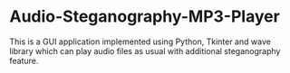 # Audio-Steganography-MP3-Player
This is a GUI application implemented using Python, Tkinter and wave library which can play audio files as usual with additional steganography feature.
